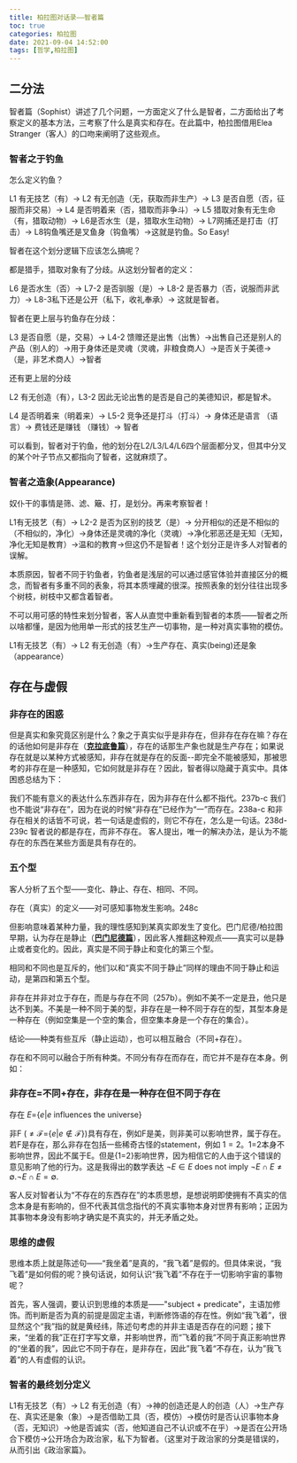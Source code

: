 ```yaml
---
title: 柏拉图对话录——智者篇
toc: true
categories: 柏拉图
date: 2021-09-04 14:52:00
tags: [哲学,柏拉图]
---
```


## 二分法
智者篇（Sophist）讲述了几个问题，一方面定义了什么是智者，二方面给出了考察定义的基本方法，三考察了什么是真实和存在。在此篇中，柏拉图借用Elea Stranger（客人）的口吻来阐明了这些观点。

### 智者之于钓鱼

怎么定义钓鱼？

L1 有无技艺（有）-> L2 有无创造（无，获取而非生产）-> L3 是否自愿（否，征服而非交易）-> L4 是否明着来（否，猎取而非争斗）-> L5 猎取对象有无生命（有，猎取动物）-> L6是否水生（是，猎取水生动物）-> L7网捕还是打击（打击）-> L8钩鱼嘴还是叉鱼身（钩鱼嘴）->这就是钓鱼。So Easy!

智者在这个划分逻辑下应该怎么搞呢？

都是猎手，猎取对象有了分歧。从这划分智者的定义：

L6 是否水生（否）-> L7-2 是否驯服（是）-> L8-2 是否暴力（否，说服而非武力）-> L8-3私下还是公开（私下，收礼奉承）-> 这就是智者。

智者在更上层与钓鱼存在分歧：

L3 是否自愿（是，交易）-> L4-2 馈赠还是出售（出售）->出售自己还是别人的产品（别人的）->用于身体还是灵魂（灵魂，非粮食商人）->是否关于美德->（是，非艺术商人）->智者

还有更上层的分歧

L2 有无创造（有），L3-2 因此无论出售的是否是自己的美德知识，都是智术。

L4 是否明着来（明着来）-> L5-2 竞争还是打斗（打斗）-> 身体还是语言 （语言）-> 费钱还是赚钱 （赚钱）-> 智者

可以看到，智者对于钓鱼，他的划分在L2/L3/L4/L6四个层面都分叉，但其中分叉的某个叶子节点又都指向了智者，这就麻烦了。

### 智者之造象(Appearance)

奴仆干的事情是筛、滤、簸、打，是划分。再来考察智者！

L1有无技艺（有）-> L2-2 是否为区别的技艺（是）-> 分开相似的还是不相似的（不相似的，净化）->身体还是灵魂的净化（灵魂）->净化邪恶还是无知（无知，净化无知是教育）->温和的教育->但这仍不是智者！这个划分正是许多人对智者的误解。

本质原因，智者不同于钓鱼者，钓鱼者是浅层的可以通过感官体验并直接区分的概念，而智者有多重不同的表象，将其本质埋藏的很深。按照表象的划分往往出现多个树枝，树枝中又都含着智者。

不可以用可感的特性来划分智者，客人从直觉中重新看到智者的本质——智者之所以啥都懂，是因为他用单一形式的技艺生产一切事物，是一种对真实事物的模仿。

L1有无技艺（有）-> L2 有无创造（有）->生产存在、真实(being)还是象（appearance）

## 存在与虚假
### 非存在的困惑

但是真实和象究竟区别是什么？象之于真实似乎是非存在，但非存在存在嘛？存在的话他如何是非存在（[**克拉底鲁篇**](/2021/06/30/柏拉图对话录——克拉底鲁篇/)），存在的话那生产象也就是生产存在；如果说存在就是以某种方式被感知，非存在就是存在的反面--即完全不能被感知，那被思考的非存在是一种感知，它如何就是非存在？因此，智者得以隐藏于真实中。具体困惑总结为下：

我们不能有意义的表达什么东西非存在，因为非存在什么都不指代。237b-c
我们也不能说“非存在”，因为在说的时候“非存在”已经作为“一”而存在。238a-c
和非存在相关的话皆不可说，若一句话是虚假的，则它不存在，怎么是一句话。238d-239c
智者说的都是存在，而非不存在。
客人提出，唯一的解决办法，是认为不能存在的东西在某些方面是具有存在的。

### 五个型

客人分析了五个型——变化、静止、存在、相同、不同。

存在（真实）的定义——对可感知事物发生影响。248c

但影响意味着某种力量，我的理性感知到某真实即发生了变化。巴门尼德/柏拉图早期，认为存在是静止（[**巴门尼德篇**](/2021/08/23/柏拉图对话录——巴门尼德篇/)），因此客人推翻这种观点——真实可以是静止或者变化的。因此，真实是不同于静止和变化的第三个型。

相同和不同也是互斥的，他们以和“真实不同于静止”同样的理由不同于静止和运动，是第四和第五个型。

非存在并非对立于存在，而是与存在不同（257b）。例如不美不一定是丑，他只是达不到美。不美是一种不同于美的型，非存在是一种不同于存在的型，其型本身是一种存在（例如空集是一个空的集合，但空集本身是一个存在的集合）。

结论——种类有些互斥（静止运动），也可以相互融合（不同+存在）。

存在和不同可以融合于所有种类。不同分有存在而存在，而它并不是存在本身。例如：

### 非存在=不同+存在，非存在是一种存在但不同于存在

存在 $E=${$e|e \text{ influences the universe}$}

非F ($\neq \mathcal{F}=${$e|e\notin \mathcal{F}$})具有存在，例如F是美，则非美可以影响世界，属于存在。若F是存在，那么非存在包括一些稀奇古怪的statement，例如 
$1=2$。1=2本身不影响世界，因此不属于E。但是{1=2}影响世界，因为相信它的人由于这个错误的意见影响了他的行为。这是我得出的数学表达
$\neg E \in E$ does not imply $\neg E \cap E \neq \emptyset. \neg E \cap E = \emptyset.$

客人反对智者认为“不存在的东西存在”的本质思想，是想说明即使拥有不真实的信念本身是有影响的，但不代表其信念指代的不真实事物本身对世界有影响；正因为其事物本身没有影响才确实是不真实的，并无矛盾之处。

### 思维的虚假

思维本质上就是陈述句——“我坐着”是真的，“我飞着”是假的。但具体来说，“我飞着”是如何假的呢？换句话说，如何认识“我飞着”不存在于一切影响宇宙的事物呢？

首先，客人强调，要认识到思维的本质是——"subject + predicate"，主语加修饰。而判断是否为真的前提是固定主语，判断修饰语的存在性。例如“我飞着”，很显然这个“我”指的就是黄经纬，陈述句考虑的并非主语是否存在的问题；接下来，“坐着的我”正在打字写文章，并影响世界，而“飞着的我”不同于真正影响世界的“坐着的我”，因此它不同于存在，是非存在，因此”我飞着“不存在，认为”我飞着“的人有虚假的认识。

### 智者的最终划分定义

L1有无技艺（有）-> L2 有无创造（有）->神的创造还是人的创造（人）->生产存在、真实还是象（象）->是否借助工具（否，模仿）->模仿时是否认识事物本身（否，无知识）->他是否诚实（否，他知道自己不认识或不在乎）->是否在公开场合下模仿->公开场合为政治家，私下为智者。（这里对于政治家的分类是错误的，从而引出《政治家篇》。